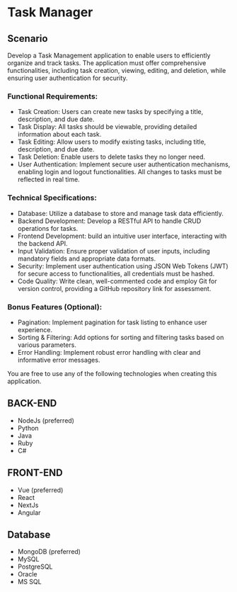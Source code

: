# Task Manager
## Scenario
Develop a Task Management application to enable users to efficiently organize and track tasks. The application must offer comprehensive functionalities, including task creation, viewing, editing, and deletion, while ensuring user authentication for security.
### Functional Requirements:
- Task Creation: Users can create new tasks by specifying a title, description, and due date.
- Task Display: All tasks should be viewable, providing detailed information about each task.
- Task Editing: Allow users to modify existing tasks, including title, description, and due date.
- Task Deletion: Enable users to delete tasks they no longer need.
- User Authentication: Implement secure user authentication mechanisms, enabling login and logout functionalities.
All changes to tasks must be reflected in real time. 
### Technical Specifications:
- Database: Utilize a database to store and manage task data efficiently.
- Backend Development: Develop a RESTful API to handle CRUD operations for tasks.
- Frontend Development: build an intuitive user interface, interacting with the backend API.
- Input Validation: Ensure proper validation of user inputs, including mandatory fields and appropriate data formats.
- Security: Implement user authentication using JSON Web Tokens (JWT) for secure access to functionalities, all credentials must be hashed.
- Code Quality: Write clean, well-commented code and employ Git for version control, providing a GitHub repository link for assessment.
### Bonus Features (Optional):
- Pagination: Implement pagination for task listing to enhance user experience.
- Sorting & Filtering: Add options for sorting and filtering tasks based on various parameters.
- Error Handling: Implement robust error handling with clear and informative error messages.


You are free to use any of the following technologies when creating this application.
## BACK-END
- NodeJs (preferred)
- Python
- Java
- Ruby
- C#
## FRONT-END
- Vue (preferred)
- React
- NextJs
- Angular
## Database
- MongoDB (preferred)
- MySQL
- PostgreSQL
- Oracle
- MS SQL
